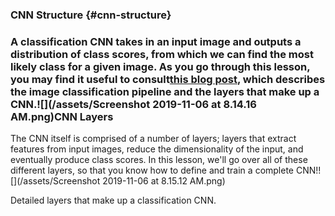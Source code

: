 ### CNN Structure {#cnn-structure}

### A classification CNN takes in an input image and outputs a distribution of class scores, from which we can find the most likely class for a given image. As you go through this lesson, you may find it useful to consult[this blog post](https://cezannec.github.io/Convolutional_Neural_Networks/), which describes the image classification pipeline and the layers that make up a CNN.![](/assets/Screenshot 2019-11-06 at 8.14.16 AM.png)CNN Layers

The CNN itself is comprised of a number of layers; layers that extract features from input images, reduce the dimensionality of the input, and eventually produce class scores. In this lesson, we'll go over all of these different layers, so that you know how to define and train a complete CNN!![](/assets/Screenshot 2019-11-06 at 8.15.12 AM.png)

Detailed layers that make up a classification CNN.

